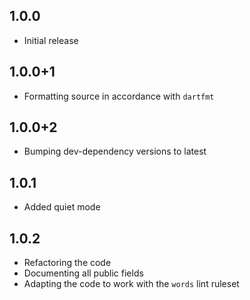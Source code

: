 ## 1.0.0

  - Initial release

## 1.0.0+1

  - Formatting source in accordance with `dartfmt`

## 1.0.0+2

  - Bumping dev-dependency versions to latest

## 1.0.1

  - Added quiet mode

## 1.0.2

  - Refactoring the code
  - Documenting all public fields
  - Adapting the code to work with the `words` lint ruleset